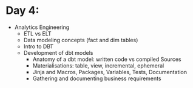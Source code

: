# Day 4:
- Analytics Engineering
    - ETL vs ELT
    - Data modeling concepts (fact and dim tables)
    - Intro to DBT
    - Development of dbt models
        - Anatomy of a dbt model: written code vs compiled Sources
        - Materialisations: table, view, incremental, ephemeral
        - Jinja and Macros, Packages, Variables, Tests, Documentation
        - Gathering and documenting business requirements